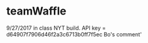 # teamWaffle
9/27/2017 in class NYT build.  API key = d64907f7906d46f2a3c6713b0ff7f5ec
Bo's comment'
